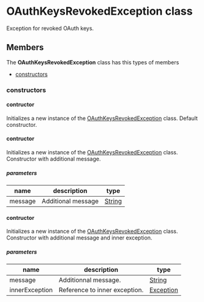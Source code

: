 
# OAuthKeysRevokedException class

Exception for revoked OAuth keys.

## Members

The **OAuthKeysRevokedException** class has this types of members

* [constructors](#constructors)

### constructors

#### contructor

Initializes a new instance of the [OAuthKeysRevokedException](Microsoft_Toolkit_Uwp_Services_Exceptions_OAuthKeysRevokedException.md) class. Default constructor.

#### contructor

Initializes a new instance of the [OAuthKeysRevokedException](Microsoft_Toolkit_Uwp_Services_Exceptions_OAuthKeysRevokedException.md) class. Constructor with additional message.

##### parameters



| name | description | type || --- | --- | --- || message | Additional message | [String](https://msdn.microsoft.com/library/windows/apps/System.String) |
#### contructor

Initializes a new instance of the [OAuthKeysRevokedException](Microsoft_Toolkit_Uwp_Services_Exceptions_OAuthKeysRevokedException.md) class. Constructor with additional message and inner exception.

##### parameters



| name | description | type || --- | --- | --- || message | Additionnal message. | [String](https://msdn.microsoft.com/library/windows/apps/System.String) || innerException | Reference to inner exception. | [Exception](https://msdn.microsoft.com/library/windows/apps/System.Exception) |